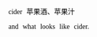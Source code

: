 <font style="color: black; font-family: 微软雅黑; white-space: pre-wrap; line-height: 30px; word-spacing: 5px; word-break: normal">
    cider 苹果酒、苹果汁
    and what looks like cider.

</font>
